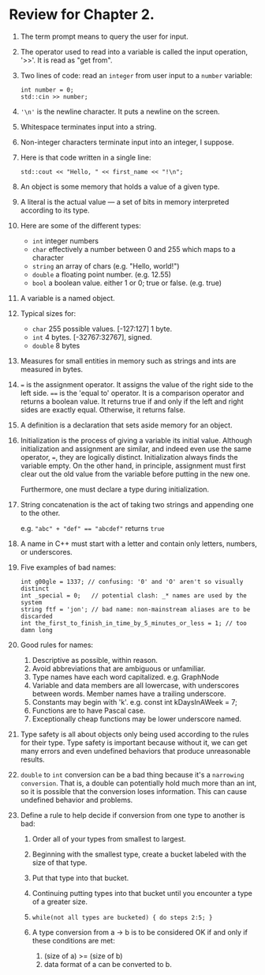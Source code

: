 # Review for Chapter 2.

1. The term prompt means to query the user for input.
2. The operator used to read into a variable is called the input operation, 
    '>>'. It is read as "get from".
3. Two lines of code: read an `integer` from user input to a `number` variable:

    ```
    int number = 0;
    std::cin >> number;
    ```
4. `'\n'` is the newline character. It puts a newline on the screen.
5. Whitespace terminates input into a string.
6. Non-integer characters terminate input into an integer, I suppose.
7. Here is that code written in a single line:

    ```
    std::cout << "Hello, " << first_name << "!\n";
     ```
8. An object is some memory that holds a value of a given type.
9. A literal is the actual value &mdash; a set of bits in memory interpreted
    according to its type.
10. Here are some of the different types:
    - `int` integer numbers
    - `char` effectively a number between 0 and 255 which maps to a character
    - `string` an array of chars (e.g. "Hello, world!")
    - `double` a floating point number. (e.g. 12.55)
    - `bool` a boolean value. either 1 or 0; true or false. (e.g. true)

11. A variable is a named object.
12. Typical sizes for:
    - `char` 255 possible values. [-127:127] 1 byte.
    - `int` 4 bytes. [-32767:32767], signed.
    - `double` 8 bytes

13. Measures for small entities in memory such as strings and ints are measured
    in bytes.
14. `=` is the assignment operator. It assigns the value of the right side to
    the left side. `==` is the 'equal to' operator. It is a comparison operator
    and returns a boolean value. It returns true if and only if the left and
    right sides are exactly equal. Otherwise, it returns false.
15. A definition is a declaration that sets aside memory for an object.
16. Initialization is the process of giving a variable its initial value.
    Although initialization and assignment are similar, and indeed even use the
    same operator, `=`, they are logically distinct. Initialization always
    finds the variable empty. On the other hand, in principle, assignment must
    first clear out the old value from the variable before putting in the new
    one.

    
    Furthermore, one must declare a type during initialization.
17. String concatenation is the act of taking two strings and appending one to
    the other.
    
    e.g. `"abc" + "def" == "abcdef"` returns `true`
18. A name in C++ must start with a letter and contain only letters, numbers,
    or underscores.
19. Five examples of bad names:
    
    ```
    int g00gle = 1337; // confusing: '0' and 'O' aren't so visually distinct
    int _special = 0;   // potential clash: _* names are used by the system
    string ftf = 'jon'; // bad name: non-mainstream aliases are to be discarded
    int the_first_to_finish_in_time_by_5_minutes_or_less = 1; // too damn long
    ```
20. Good rules for names:
    
    1. Descriptive as possible, within reason.
    2. Avoid abbreviations that are ambiguous or unfamiliar.
    3. Type names have each word capitalized. e.g. GraphNode
    4. Variable and data members are all lowercase, with underscores between
        words. Member names have a trailing underscore.
    5. Constants may begin with 'k'. e.g. const int kDaysInAWeek = 7;
    6. Functions are to have Pascal case.
    7. Exceptionally cheap functions may be lower underscore named.

21. Type safety is all about objects only being used according to the rules for
    their type. Type safety is important because without it, we can get many
    errors and even undefined behaviors that produce unreasonable results.
22. `double` to `int` conversion can be a bad thing because it's a
    `narrowing conversion`. That is, a double can potentially hold much more
    than an int, so it is possible that the conversion loses information. This
    can cause undefined behavior and problems.
23. Define a rule to help decide if conversion from one type to another is bad:

    1. Order all of your types from smallest to largest.
    2. Beginning with the smallest type, create a bucket labeled with the size
        of that type.
    3. Put that type into that bucket.
    4. Continuing putting types into that bucket until you encounter a type
        of a greater size.
    5. `while(not all types are bucketed) { do steps 2:5; }`
    6. A type conversion from a -> b is to be considered OK if and only if
        these conditions are met:
        
        1. (size of a) >= (size of b)
        2. data format of a can be converted to b.

    
